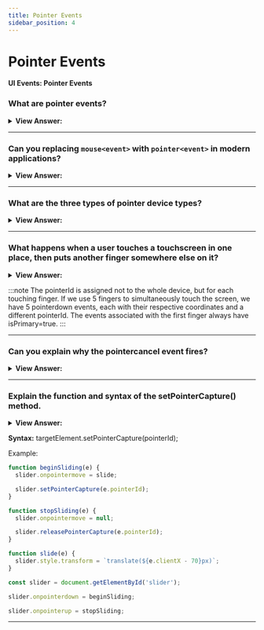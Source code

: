 ```yaml
---
title: Pointer Events
sidebar_position: 4
---
```


# Pointer Events

**UI Events: Pointer Events**

<head>
  <title>Pointer Events - JavaScript Interview Questions & Answers</title>
  <meta charSet="utf-8" />
</head>

### What are pointer events?

<details>
  <summary><strong>View Answer:</strong></summary>
  <div>
  <div><strong>Interview Response:</strong> Pointer events are a modern way to handle input from a variety of pointing devices, such as a mouse, a pen/stylus, a touchscreen, and so on. For every mouse&#8249;event&#8250;, there is a pointer&#8249;event&#8250; that plays a similar role.
    </div>
  </div>
</details>

---

### Can you replacing `mouse<event>` with `pointer<event>` in modern applications?

<details>
  <summary><strong>View Answer:</strong></summary>
  <div>
  <div><strong>Interview Response:</strong> Yes, we can replace mouse&#8249;event&#8250; events with pointer&#8249;event&#8250; in our code and expect things to continue working fine with mouse. The support for touch devices will also “magically” improve. Although, we may need to add touch-action: none in some places in CSS.
    </div>
  </div>
</details>

---

### What are the three types of pointer device types?

<details>
  <summary><strong>View Answer:</strong></summary>
  <div>
  <div><strong>Interview Response:</strong> The three types of pointer device types include the string mouse, pen, and touch. They must be of a string type.
    </div>
  </div>
</details>

---

### What happens when a user touches a touchscreen in one place, then puts another finger somewhere else on it?

<details>
  <summary><strong>View Answer:</strong></summary>
  <div>
  <div><strong>Interview Response:</strong> This is considered a multi-touch event with several steps involved. Here is what happens when a user touches a touchscreen in one place, then puts another finger somewhere else on it. At the first finger touch: pointerdown with isPrimary=true and some pointerId. For the second finger and more fingers (assuming the first one is still touching): pointerdown with isPrimary=false and a different pointerId for every finger.
    </div>
  </div>
</details>

:::note
The pointerId is assigned not to the whole device, but for each touching finger. If we use 5 fingers to simultaneously touch the screen, we have 5 pointerdown events, each with their respective coordinates and a different pointerId. The events associated with the first finger always have isPrimary=true.
:::

---

### Can you explain why the pointercancel event fires?

<details>
  <summary><strong>View Answer:</strong></summary>
  <div>
  <div><strong>Interview Response:</strong> The pointercancel event fires when there is an ongoing pointer interaction, and then something happens that causes it to be aborted, so that no more pointer events are generated. There are several reasons this behavior may manifest itself including: The pointer device hardware was physically disabled. The device orientation changed (tablet rotated). The browser decided to handle the interaction on its own, considering it a mouse gesture or zoom-and-pan action or something else.
    </div>
  </div>
</details>

---

### Explain the function and syntax of the setPointerCapture() method.

<details>
  <summary><strong>View Answer:</strong></summary>
  <div>
  <div><strong>Interview Response:</strong> The setPointerCapture() method of the Element interface is used to designate a specific element as the capture target of future pointer events. Subsequent events for the pointer will be targeted at the capture element until capture is released via Element.releasePointerCapture(). Pointer capture allows events for a particular pointer event (PointerEvent) to be re-targeted to a particular element instead of the normal (or hit test) target at a pointer's location. This can be used to ensure that an element continues to receive pointer events even if the pointer device's contact moves off the element (such as by scrolling or panning).
    </div>
  </div>
</details>

**Syntax:** targetElement.setPointerCapture(pointerId);

Example:

```js
function beginSliding(e) {
  slider.onpointermove = slide;

  slider.setPointerCapture(e.pointerId);
}

function stopSliding(e) {
  slider.onpointermove = null;

  slider.releasePointerCapture(e.pointerId);
}

function slide(e) {
  slider.style.transform = `translate(${e.clientX - 70}px)`;
}

const slider = document.getElementById('slider');

slider.onpointerdown = beginSliding;

slider.onpointerup = stopSliding;
```

---
